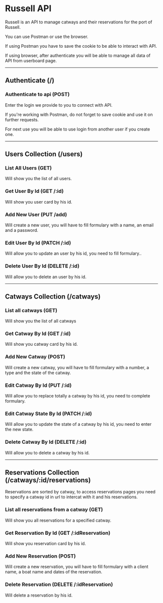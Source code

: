 # Russell API

Russell is an API to manage catways and their reservations for the port of Russell.

You can use Postman or use the browser.

If using Postman you have to save the cookie to be able to interact with API.

If using browser, after authenticate you will be able to manage all data of API from userboard page.

---

## Authenticate (/)

### Authenticate to api (POST)

Enter the login we provide to you to connect with API. 

If you're working with Postman, do not forget to save cookie and use it on further requests.

For next use you will be able to use login from another user if you create one.

---

## Users Collection (/users)

### List All Users (GET)

Will show you the list of all users.

### Get User By Id (GET /:id)

Will show you user card by his id.

### Add New User (PUT /add)

Will create a new user, you will have to fill formulary with a name, an email and a password.

### Edit User By Id (PATCH /:id)

Will allow you to update an user by his id, you need to fill formulary..

### Delete User By Id (DELETE /:id)

Will allow you to delete an user by his id.

---

## Catways Collection (/catways)

### List all catways (GET)

Will show you the list of all catways

### Get Catway By Id (GET /:id)

Will show you catway card by his id.

### Add New Catway (POST)

Will create a new catway, you will have to fill formulary with a number, a type and the state of the catway.

### Edit Catway By Id (PUT /:id)

Will allow you to replace totally a catway by his id, you need to complete formulary.

### Edit Catway State By Id (PATCH /:id)

Will allow you to update the state of a catway by his id, you need to enter the new state.

### Delete Catway By Id (DELETE /:id)

Will allow you to delete a catway by his id.

---

## Reservations Collection (/catways/:id/reservations)

Reservations are sorted by catway, to access reservations pages you need to specify a catway id in url to intercat with it and his reservations.  

### List all reservations from a catway (GET)

Will show you all reservations for a specified catway.

### Get Reservation By Id (GET /:idReservation)

Will show you reservation card by his id.

### Add New Reservation (POST) 

Will create a new reservation, you will have to fill formulary with a client name, a boat name and dates of the reservation.

### Delete Reservation (DELETE /:idReservation)

Will delete a reservation by his id.